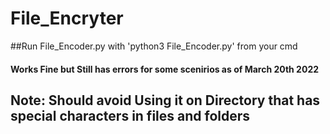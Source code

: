 # File_Encryter

##Run File_Encoder.py with 'python3 File_Encoder.py' from your cmd 

#### Works Fine but Still has errors for some scenirios as of March 20th 2022
## Note: Should avoid Using it on Directory that has special characters in files and folders


